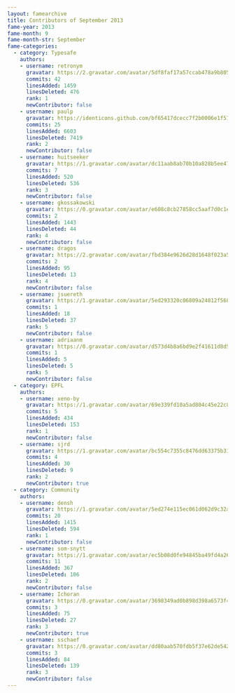 ```yaml
---
layout: famearchive
title: Contributors of September 2013
fame-year: 2013
fame-month: 9
fame-month-str: September
fame-categories:
  - category: Typesafe
    authors:
    - username: retronym
      gravatar: https://2.gravatar.com/avatar/5df8faf17a57ccab478a9b8056862fc3?d=https%3A%2F%2Fidenticons.github.com%2F75e4dffe50001cf8b96d3beecbe181be.png&s=60
      commits: 42
      linesAdded: 1459
      linesDeleted: 476
      rank: 1
      newContributor: false
    - username: paulp
      gravatar: https://identicons.github.com/bf65417dcecc7f2b0006e1f5793b7143.png
      commits: 25
      linesAdded: 6603
      linesDeleted: 7419
      rank: 2
      newContributor: false
    - username: huitseeker
      gravatar: https://1.gravatar.com/avatar/dc11aab8ab70b10a828b5ee4735183e8?d=https%3A%2F%2Fidenticons.github.com%2F0777acff7c9ab34562699e4e1d05affb.png&s=60
      commits: 7
      linesAdded: 520
      linesDeleted: 536
      rank: 3
      newContributor: false
    - username: gkossakowski
      gravatar: https://0.gravatar.com/avatar/e608c8cb27858cc5aaf7d0c1e57958d7?d=https%3A%2F%2Fidenticons.github.com%2F8196e8d0f9ee7dfdfc7e11dbbfa30d77.png&s=60
      commits: 2
      linesAdded: 1443
      linesDeleted: 44
      rank: 4
      newContributor: false
    - username: dragos
      gravatar: https://2.gravatar.com/avatar/fbd384e9626d28d1648f023a5e22672f?d=https%3A%2F%2Fidenticons.github.com%2F6b660454242c937e501b88fd136132f8.png&s=60
      commits: 2
      linesAdded: 95
      linesDeleted: 13
      rank: 4
      newContributor: false
    - username: jsuereth
      gravatar: https://1.gravatar.com/avatar/5ed293320c06809a24812f56861201ad?d=https%3A%2F%2Fidenticons.github.com%2F11a5b5ef81cff76a0a1f3d042f635df3.png&s=60
      commits: 1
      linesAdded: 18
      linesDeleted: 37
      rank: 5
      newContributor: false
    - username: adriaanm
      gravatar: https://0.gravatar.com/avatar/d573d4b8a6bd9e2f41611d8d566c533e?d=https%3A%2F%2Fidenticons.github.com%2Ff0d91e20ef53ace520f6ccbf8402319f.png&s=60
      commits: 1
      linesAdded: 5
      linesDeleted: 5
      rank: 5
      newContributor: false
  - category: EPFL
    authors:
    - username: xeno-by
      gravatar: https://1.gravatar.com/avatar/69e339fd10a5ad804c45e22c819c67ad?d=https%3A%2F%2Fidenticons.github.com%2F6a5b1b05e953818962474e94b67d1cc2.png&s=60
      commits: 5
      linesAdded: 434
      linesDeleted: 153
      rank: 1
      newContributor: false
    - username: sjrd
      gravatar: https://1.gravatar.com/avatar/bc554c7355c8476dd63375b314b1bd97?d=https%3A%2F%2Fidenticons.github.com%2F7f7549008d59643d2ce9846ce0364947.png&s=60
      commits: 4
      linesAdded: 30
      linesDeleted: 9
      rank: 2
      newContributor: true
  - category: Community
    authors:
    - username: densh
      gravatar: https://1.gravatar.com/avatar/5ed274e115ec061d062d9c32a539cdc9?d=https%3A%2F%2Fidenticons.github.com%2Fcd3e73ab183ea35424f0bf59101a74e4.png&s=60
      commits: 20
      linesAdded: 1415
      linesDeleted: 594
      rank: 1
      newContributor: false
    - username: som-snytt
      gravatar: https://1.gravatar.com/avatar/ec5b08d0fe94845ba49fd4a263c7d99d?d=https%3A%2F%2Fidenticons.github.com%2Fd292a902ebb73981efd65c9ef416046b.png&s=60
      commits: 11
      linesAdded: 367
      linesDeleted: 106
      rank: 2
      newContributor: false
    - username: Ichoran
      gravatar: https://0.gravatar.com/avatar/3698349ad0b898d398a6573f4d1f867a?d=https%3A%2F%2Fidenticons.github.com%2Ffc12483537f3df99d480423de674e099.png&s=60
      commits: 3
      linesAdded: 75
      linesDeleted: 27
      rank: 3
      newContributor: true
    - username: sschaef
      gravatar: https://0.gravatar.com/avatar/dd80aab570fdb5f37e62de5422f44ed4?d=https%3A%2F%2Fidenticons.github.com%2Fb5a662bc30d97b377338f5dfb2b4cc66.png&s=60
      commits: 3
      linesAdded: 84
      linesDeleted: 139
      rank: 3
      newContributor: false
---
```

